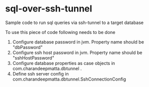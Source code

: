 sql-over-ssh-tunnel
===================

Sample code to run sql queries via ssh-tunnel to a target database

To use this piece of code following needs to be done
1. Configure database password in jvm. Property name should be "dbPassword"
2. Configure ssh host password in jvm. Property name should be "sshHostPassword"
3. Configure database properties as case objects in com.charandeepmatta.dbtunnel .
4. Define ssh server config in com.charandeepmatta.dbtunnel.SshConnectionConfig

